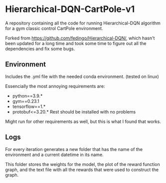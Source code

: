 # Hierarchical-DQN-CartPole-v1
A repository containing all the code for running Hierarchical-DQN algorithm for a gym classic control CartPole environment.

Forked from https://github.com/fedingo/Hierarchical-DQN/, which hasn't been updated for a long time and took some time to figure out all the dependencies and fix some bugs.

## Environment
Includes the .yml file with the needed conda environment. (tested on linux)

Essencially the most annoying requirements are:
* python==3.9.*
* gym==0.23.1
* tensorflow==1.*
* protobuf<=3.20.*
Rest should be installed with no problems

Might run for other requirements as well, but this is what I found that works.

## Logs
For every iteration generates a new folder that has the name of the environment and a current datetime in its name.

This folder stores the weights for the model, the plot of the reward function graph, and the text file with all the rewards that were used to construct the graph.
